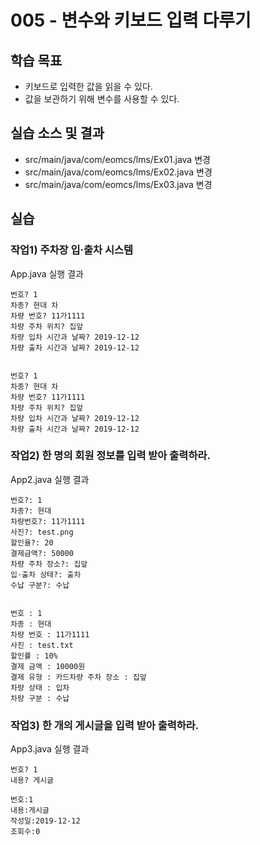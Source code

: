 # 005 - 변수와 키보드 입력 다루기

## 학습 목표

- 키보드로 입력한 값을 읽을 수 있다.
- 값을 보관하기 위해 변수를 사용할 수 있다.

## 실습 소스 및 결과

- src/main/java/com/eomcs/lms/Ex01.java 변경
- src/main/java/com/eomcs/lms/Ex02.java 변경
- src/main/java/com/eomcs/lms/Ex03.java 변경

## 실습

### 작업1) 주차장 입·출차 시스템

App.java 실행 결과

```
번호? 1
차종? 현대 차
차량 번호? 11가1111
차량 주차 위치? 집앞
차량 입차 시간과 날짜? 2019-12-12
차량 출차 시간과 날짜? 2019-12-12


번호? 1
차종? 현대 차
차량 번호? 11가1111
차량 주차 위치? 집앞
차량 입차 시간과 날짜? 2019-12-12
차량 출차 시간과 날짜? 2019-12-12

```

### 작업2) 한 명의 회원 정보를 입력 받아 출력하라.

App2.java 실행 결과

```
번호?: 1
차종?: 현대 
차량번호?: 11가1111
사진?: test.png
할인율?: 20
결제금액?: 50000
차량 주차 장소?: 집앞
입·출차 상태?: 출차
수납 구분?: 수납


번호 : 1
차종 : 현대
차량 번호 : 11가1111
사진 : test.txt
할인률 : 10%
결제 금액 : 10000원
결제 유형 : 카드차량 주차 장소 : 집앞
차량 상태 : 입차
차량 구분 : 수납
```

### 작업3) 한 개의 게시글을 입력 받아 출력하라.

App3.java 실행 결과

```
번호? 1
내용? 게시글

번호:1 
내용:게시글 
작성일:2019-12-12 
조회수:0 

```
